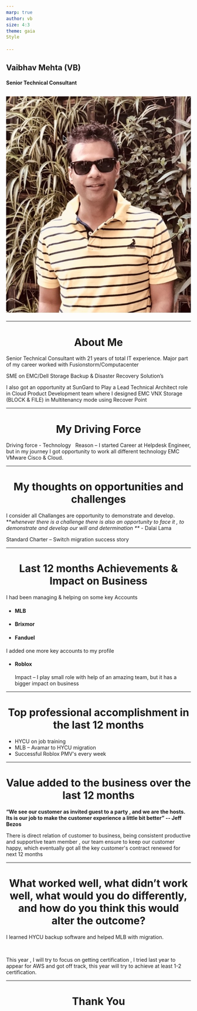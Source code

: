 ```yaml
---
marp: true
author: vb
size: 4:3
theme: gaia
Style

---
```

## Vaibhav Mehta (VB)
#### Senior Technical Consultant


![bg left:50%](vb.jpg)
----
-----
# About Me
Senior Technical Consultant with 21 years of total IT experience. Major part of my career worked with Fusionstorm/Computacenter 

SME on EMC/Dell Storage Backup & Disaster Recovery Solution’s 


I also got an opportunity at SunGard to Play a Lead Technical Architect role in Cloud Product Development team where I  designed EMC VNX Storage (BLOCK & FILE) in Multitenancy mode using Recover Point 

---
# My Driving Force


 Driving force - Technology 
&nbsp;
 Reason – I started Career at Helpdesk Engineer, but in my journey I got opportunity to work all different technology EMC VMware Cisco & Cloud.

----
# My thoughts on opportunities and challenges

 I consider all Challanges are opportunity to demonstrate and develop.
&nbsp;
**_whenever there is a challenge there is also an opportunity to face it , to demonstrate and develop our will and determination **_	- Dalai Lama
&nbsp;

Standard Charter – Switch migration success story

---

# Last 12 months Achievements & Impact on Business
 I had been managing & helping on some key Accounts

- #### MLB
- #### Brixmor
- #### Fanduel 
I added one more key accounts to my profile 
- ####  Roblox

   Impact – I play small role with help of an amazing team, but it has a bigger impact on business 
---
# Top professional accomplishment in the last 12 months


- HYCU on job training
- MLB – Avamar to HYCU migration
- Successful Roblox PMV's every week 

---
#   Value added to the business over the last 12 months

**“We see our customer as invited guest to a party , and we are the hosts. Its is our job to make the customer experience a little bit better” -- Jeff Bezos**
&nbsp;

There is direct relation of customer to business, being consistent productive and supportive team member , our team ensure to keep our customer happy, which eventually got all the key customer's contract renewed for next 12 months

---

# What worked well, what didn’t work well, what would you do differently, and how do you think this would alter the outcome?

I learned HYCU backup software and helped MLB with migration.

&nbsp;


This year , I will try to focus on getting certification , I tried last year to appear for AWS and got off track, this year will try to achieve at least 1-2 certification. 

---
<style>
h1{
text-align: center;
}
</style>

  #                                   Thank You


